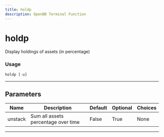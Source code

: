 ```yaml
---
title: holdp
description: OpenBB Terminal Function
---
```


# holdp

Display holdings of assets (in percentage)

### Usage

```python
holdp [-u]
```

---

## Parameters

| Name | Description | Default | Optional | Choices |
| ---- | ----------- | ------- | -------- | ------- |
| unstack | Sum all assets percentage over time | False | True | None |

---

